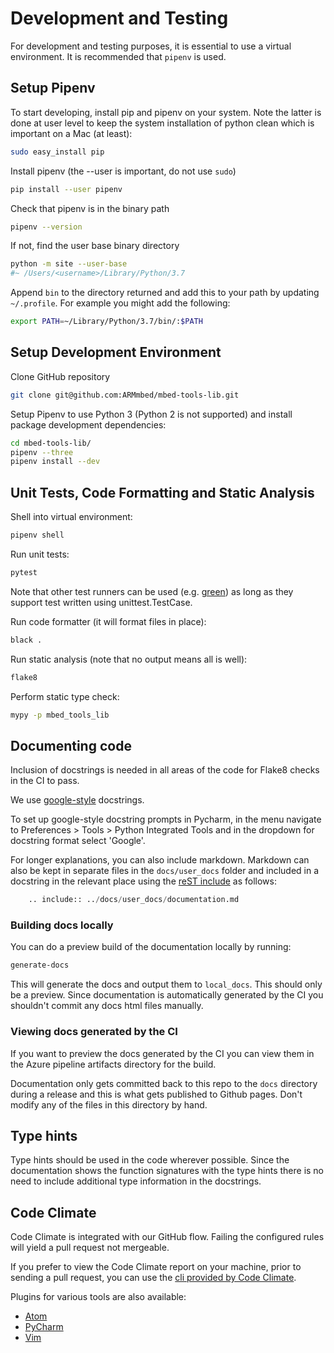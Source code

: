 # Development and Testing

For development and testing purposes, it is essential to use a virtual environment. It is recommended that `pipenv` is used.

## Setup Pipenv

To start developing, install pip and pipenv on your system. Note the latter is done at user level to keep the system installation of python clean which is important on a Mac (at least):

```bash
sudo easy_install pip
```

Install pipenv (the --user is important, do not use `sudo`)

```bash
pip install --user pipenv
```

Check that pipenv is in the binary path

```bash
pipenv --version
```

If not, find the user base binary directory

```bash
python -m site --user-base
#~ /Users/<username>/Library/Python/3.7
```

Append `bin` to the directory returned and add this to your path by updating `~/.profile`. For example you might add the following:

```bash
export PATH=~/Library/Python/3.7/bin/:$PATH
```

## Setup Development Environment

Clone GitHub repository

```bash
git clone git@github.com:ARMmbed/mbed-tools-lib.git
```

Setup Pipenv to use Python 3 (Python 2 is not supported) and install package development dependencies:

```bash
cd mbed-tools-lib/
pipenv --three
pipenv install --dev
```

## Unit Tests, Code Formatting and Static Analysis

Shell into virtual environment:

```bash
pipenv shell
```

Run unit tests:

```bash
pytest
```
Note that other test runners can be used (e.g. [green](https://github.com/CleanCut/green)) 
as long as they support test written using unittest.TestCase.


Run code formatter (it will format files in place):

```bash
black .
```

Run static analysis (note that no output means all is well):

```bash
flake8
```

Perform static type check:

```bash
mypy -p mbed_tools_lib
```

## Documenting code

Inclusion of docstrings is needed in all areas of the code for Flake8 
checks in the CI to pass.

We use [google-style](http://google.github.io/styleguide/pyguide.html#381-docstrings) 
docstrings. 

To set up google-style docstring prompts in Pycharm, in the menu navigate to 
Preferences > Tools > Python Integrated Tools and in the dropdown for docstring
format select 'Google'.

For longer explanations, you can also include markdown. Markdown can also be 
kept in separate files in the `docs/user_docs` folder and included in a docstring in the 
relevant place using the [reST include](https://docutils.sourceforge.io/docs/ref/rst/directives.html#including-an-external-document-fragment) as follows:

```python
    .. include:: ../docs/user_docs/documentation.md
```

### Building docs locally

You can do a preview build of the documentation locally by running:

```bash
generate-docs
```

This will generate the docs and output them to `local_docs`.
This should only be a preview. Since documentation is automatically generated 
by the CI you shouldn't commit any docs html files manually.

### Viewing docs generated by the CI

If you want to preview the docs generated by the CI you can view them in 
the Azure pipeline artifacts directory for the build.

Documentation only gets committed back to this repo to the `docs`
directory during a release and this is what gets published to Github pages.
Don't modify any of the files in this directory by hand.

## Type hints

Type hints should be used in the code wherever possible. Since the 
documentation shows the function signatures with the type hints 
there is no need to include additional type information in the docstrings.


## Code Climate

Code Climate is integrated with our GitHub flow. Failing the configured rules will yield a pull request not mergeable.

If you prefer to view the Code Climate report on your machine, prior to sending a pull request, you can use the [cli provided by Code Climate](https://docs.codeclimate.com/docs/command-line-interface).

Plugins for various tools are also available:
  - [Atom](https://docs.codeclimate.com/docs/code-climate-atom-package)
  - [PyCharm](https://plugins.jetbrains.com/plugin/13306-code-cleaner-with-code-climate-cli)
  - [Vim](https://docs.codeclimate.com/docs/vim-plugin)
